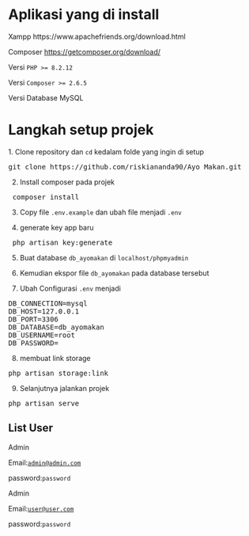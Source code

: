 <h1>Aplikasi yang di install</h1>
Xampp
https://www.apachefriends.org/download.html

Composer
https://getcomposer.org/download/

Versi <code>PHP >= 8.2.12</code>

Versi <code>Composer >= 2.6.5</code>

Versi Database MySQL

<h1>Langkah setup projek</h1>
1. Clone repository dan <code>cd</code> kedalam folde yang ingin di setup
<pre>git clone https://github.com/riskiananda90/Ayo_Makan.git</pre>

2. Install composer pada projek
<pre> composer install</pre>

3. Copy file <code>.env.example</code> dan ubah file menjadi <code>.env</code>

4. generate key app baru
<pre> php artisan key:generate </pre>

5. Buat database <code>db_ayomakan</code> di <code>localhost/phpmyadmin</code>

6. Kemudian ekspor file <code>db_ayomakan</code> pada database tersebut

7. Ubah Configurasi <code>.env</code> menjadi
<pre>DB_CONNECTION=mysql
DB_HOST=127.0.0.1
DB_PORT=3306
DB_DATABASE=db_ayomakan
DB_USERNAME=root
DB_PASSWORD=</pre>

8. membuat link storage
<pre>php artisan storage:link</pre>

9. Selanjutnya jalankan projek
<pre>php artisan serve</pre>

<h2>List User</h2>
Admin

Email:<code>admin@admin.com</code>

password:<code>password</code>

Admin

Email:<code>user@user.com</code>

password:<code>password</code>